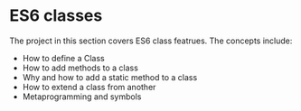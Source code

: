 # ES6 classes
The project in this section covers ES6 class featrues. The concepts include:
* How to define a Class
* How to add methods to a class
* Why and how to add a static method to a class
* How to extend a class from another
* Metaprogramming and symbols